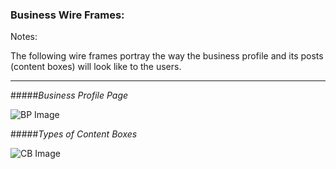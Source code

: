 ### Business Wire Frames:

Notes:

The following wire frames portray the way the business profile and its posts (content boxes) will look like to the users.

-----
#####_Business Profile Page_

![BP Image](https://trello-attachments.s3.amazonaws.com/5608cd90f4f1cd8a88a01656/396x486/6834352873569e5a956feab625f607a7/profile_business.PNG)

#####_Types of Content Boxes_

![CB Image](https://trello-attachments.s3.amazonaws.com/5608cd90f4f1cd8a88a01656/204x432/77f2481968a821fd61f69dec0bdb11c7/options_conteent_box_business.PNG)
